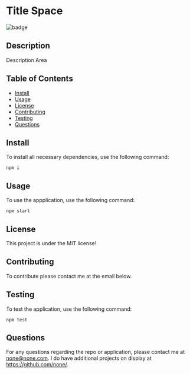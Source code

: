 # Title Space
  
  ![badge](https://img.shields.io/badge/license-MIT-brightgreen)

  ## Description

Description Area

  ## Table of Contents
  * [Install](#install)
  * [Usage](#usage)
  * [License](#license)
  * [Contributing](#contributing)
  * [Testing](#testing)
  * [Questions](#questions)

## Install

To install all necessary dependencies, use the following command:

~~~
npm i
~~~

## Usage

To use the appplication, use the following command: 

~~~
npm start
~~~

## License

This project is under the MIT license!

## Contributing
To contribute please contact me at the email below.

## Testing

To test the application, use the following command:

~~~
npm test
~~~

## Questions

For any questions regarding the repo or application, please contact me at none@none.com. I do have additional projects on display at https://github.com/none/.
